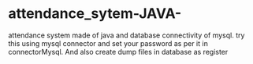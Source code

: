 # attendance_sytem-JAVA-
attendance system made of java and database connectivity of mysql.
try this using mysql connector and set your password as per it in 
connectorMysql. And also create dump files in database as register


